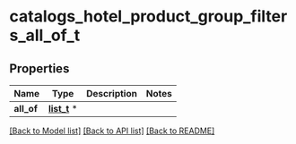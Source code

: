 # catalogs_hotel_product_group_filters_all_of_t

## Properties
Name | Type | Description | Notes
------------ | ------------- | ------------- | -------------
**all_of** | [**list_t**](catalogs_hotel_product_group_filter_keys.md) \* |  | 

[[Back to Model list]](../README.md#documentation-for-models) [[Back to API list]](../README.md#documentation-for-api-endpoints) [[Back to README]](../README.md)


